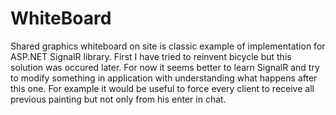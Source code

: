 # WhiteBoard
Shared graphics whiteboard on site is classic example of implementation for ASP.NET SignalR library.
First I have tried to reinvent bicycle but this solution was occured later. For now it seems better to learn SignalR and try to modify something in application with understanding what happens after this one. For example it would be useful to force every client to receive all previous painting but not only from his enter in chat.
